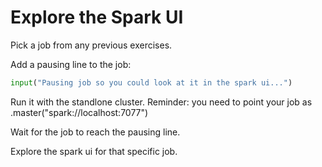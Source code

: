 # Explore the Spark UI

Pick a job from any previous exercises.

Add a pausing line to the job:

```python
input("Pausing job so you could look at it in the spark ui...")
```

Run it with the standlone cluster.
Reminder: you need to point your job as .master("spark://localhost:7077")

Wait for the job to reach the pausing line.

Explore the spark ui for that specific job.
